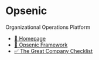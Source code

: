 # Opsenic

Organizational Operations Platform

* [🏡 Homepage](https://opsenic.com)
* [🚀 Opsenic Framework](https://opsenic.com/tech-organization-framework/)
* [✅ The Great Company Checklist](https://opsenic.com/the-great-company-checklist/)
